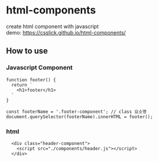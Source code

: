 # html-components
create html component with javascript  
demo: https://csslick.github.io/html-components/

## How to use

### Javascript Component
```
function footer() {
  return `
    <h1>footer</h1>
  `
}

const footerName = '.footer-component'; // class 요소명
document.querySelector(footerName).innerHTML = footer();
```

### html 
```
  <div class="header-component">
    <script src="./components/header.js"></script>
  </div>
```
